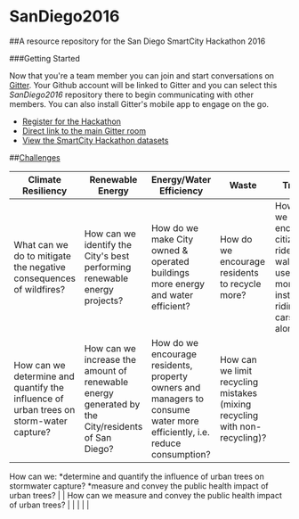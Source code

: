 # SanDiego2016
##A resource repository for the San Diego SmartCity Hackathon 2016

###Getting Started



Now that you're a team member you can join and start conversations on [Gitter](https://gitter.im/). Your Github account will be linked to Gitter and you can select this _SanDiego2016_ repository there to begin communicating with other members. You can also install Gitter's mobile app to engage on the go.

* [Register for the Hackathon](http://bit.ly/SD2016Application)
* [Direct link to the main Gitter room](https://gitter.im/smartcityio/SanDiego2016 )
* [View the SmartCity Hackathon datasets](https://docs.google.com/spreadsheets/d/1ObkFz4QDX0C_yhaXdDWpwys51UffH1itv67Kl74445o/edit?usp=sharing)

##[Challenges](http://bit.ly/SD2016Challenges)

| Climate Resiliency | Renewable Energy | Energy/Water Efficiency | Waste | Transit |
| --- | --- | --- | --- | --- |
| What can we do to mitigate the negative consequences of wildfires? | How can we identify the City's best performing renewable energy projects? | How do we make City owned & operated buildings more energy and water efficient? | How do we encourage residents to recycle more? | How do we encourage citizens to ride bikes, walk and use transit more instead of riding in cars alone? |
| How can we determine and quantify the influence of urban trees on storm-water capture? | How can we increase the amount of renewable energy generated by the City/residents of San Diego? | How do we encourage residents, property owners and managers to consume water more efficiently, i.e. reduce consumption? | How can we limit recycling mistakes (mixing recycling with non-recycling)? |  
How can we: 
*determine and quantify the influence of urban trees on stormwater capture?
*measure and convey the public health impact of urban trees? |
| How can we measure and convey the public health impact of urban trees? | | | | |
